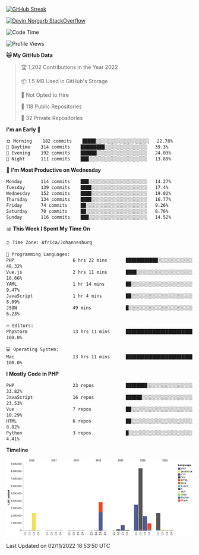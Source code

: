 
[![GitHub Streak](http://github-readme-streak-stats.herokuapp.com?user=DevinNorgarb&date_format=M%20j%5B%2C%20Y%5D)]()


[![Devin Norgarb StackOverflow](https://github-readme-stackoverflow.vercel.app/?userID=4993755)](https://stackoverflow.com/users/4993755/devin-norgarb)

<!--START_SECTION:waka-->
![Code Time](http://img.shields.io/badge/Code%20Time-5%2C829%20hrs%2046%20mins-blue)

![Profile Views](http://img.shields.io/badge/Profile%20Views-11-blue)

**🐱 My GitHub Data** 

> 🏆 1,202 Contributions in the Year 2022
 > 
> 📦 1.5 MB Used in GitHub's Storage 
 > 
> 🚫 Not Opted to Hire
 > 
> 📜 118 Public Repositories 
 > 
> 🔑 32 Private Repositories  
 > 
**I'm an Early 🐤** 

```text
🌞 Morning    182 commits    █████░░░░░░░░░░░░░░░░░░░░   22.78% 
🌆 Daytime    314 commits    █████████░░░░░░░░░░░░░░░░   39.3% 
🌃 Evening    192 commits    ██████░░░░░░░░░░░░░░░░░░░   24.03% 
🌙 Night      111 commits    ███░░░░░░░░░░░░░░░░░░░░░░   13.89%

```
📅 **I'm Most Productive on Wednesday** 

```text
Monday       114 commits    ███░░░░░░░░░░░░░░░░░░░░░░   14.27% 
Tuesday      139 commits    ████░░░░░░░░░░░░░░░░░░░░░   17.4% 
Wednesday    152 commits    ████░░░░░░░░░░░░░░░░░░░░░   19.02% 
Thursday     134 commits    ████░░░░░░░░░░░░░░░░░░░░░   16.77% 
Friday       74 commits     ██░░░░░░░░░░░░░░░░░░░░░░░   9.26% 
Saturday     70 commits     ██░░░░░░░░░░░░░░░░░░░░░░░   8.76% 
Sunday       116 commits    ███░░░░░░░░░░░░░░░░░░░░░░   14.52%

```


📊 **This Week I Spent My Time On** 

```text
⌚︎ Time Zone: Africa/Johannesburg

💬 Programming Languages: 
PHP                      6 hrs 22 mins       ████████████░░░░░░░░░░░░░   48.32% 
Vue.js                   2 hrs 11 mins       ████░░░░░░░░░░░░░░░░░░░░░   16.66% 
YAML                     1 hr 14 mins        ██░░░░░░░░░░░░░░░░░░░░░░░   9.47% 
JavaScript               1 hr 4 mins         ██░░░░░░░░░░░░░░░░░░░░░░░   8.09% 
JSON                     49 mins             █░░░░░░░░░░░░░░░░░░░░░░░░   6.23%

🔥 Editors: 
PhpStorm                 13 hrs 11 mins      █████████████████████████   100.0%

💻 Operating System: 
Mac                      13 hrs 11 mins      █████████████████████████   100.0%

```

**I Mostly Code in PHP** 

```text
PHP                      23 repos            ████████░░░░░░░░░░░░░░░░░   33.82% 
JavaScript               16 repos            ██████░░░░░░░░░░░░░░░░░░░   23.53% 
Vue                      7 repos             ██░░░░░░░░░░░░░░░░░░░░░░░   10.29% 
HTML                     6 repos             ██░░░░░░░░░░░░░░░░░░░░░░░   8.82% 
Python                   3 repos             █░░░░░░░░░░░░░░░░░░░░░░░░   4.41%

```


**Timeline**

![Chart not found](https://raw.githubusercontent.com/DevinNorgarb/DevinNorgarb/main/charts/bar_graph.png) 


 Last Updated on 02/11/2022 18:53:50 UTC
<!--END_SECTION:waka-->

